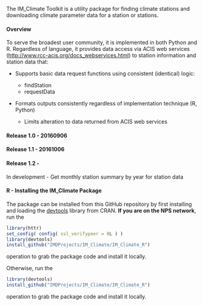 The IM_Climate Toolkit is a utility package for finding climate stations and downloading climate parameter data for a station or stations.  

#### Overview ####

To serve the broadest user community, it is implemented in both Python and R. Regardless of language, it provides data access via ACIS web services (http://www.rcc-acis.org/docs_webservices.html) to station information and station data that:

+ Supports basic data request functions using consistent (identical) logic:

  * findStation
  * requestData

+ Formats outputs consistently regardless of implementation technique (R, Python)

  * Limits alteration to data returned from ACIS web services

#### Release 1.0 - 20160906 ####

#### Release 1.1 - 20161006 ####

#### Release 1.2 - ####

In development - Get monthly station summary by year for station data

#### R - Installing the IM_Climate Package ####

The package can be installed from this GitHub repository by first installing and loading the [devtools](https://github.com/hadley/devtools) library from CRAN. __If you are on the NPS network__, run the

```R
library(httr)
set_config( config( ssl_verifypeer = 0L ) )
library(devtools)
install_github("IMDProjects/IM_Climate/IM_Climate_R")
```
operation to grab the package code and install it locally. 


Otherwise, run the

```R
library(devtools)
install_github("IMDProjects/IM_Climate/IM_Climate_R")
```
operation to grab the package code and install it locally.
